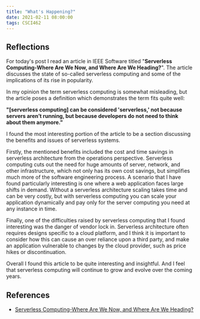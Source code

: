 ```yaml
---
title: "What's Happening?"
date: 2021-02-11 08:00:00
tags: CSCI462
---
```


## Reflections

For today's post I read an article in IEEE Software titled "**Serverless Computing-Where Are We Now, and Where Are We Heading?**".
The article discusses the state of so-called serverless computing and some of the implications of its rise in popularity.

In my opinion the term serverless computing is somewhat misleading, but the article poses a definition which demonstrates the term fits quite well:

**"[serverless computing] can be considered 'serverless,' not because servers aren’t running, but because developers do not need to think about them anymore."**

I found the most interesting portion of the article to be a section discussing the benefits and issues of serverless systems.

Firstly, the mentioned benefits included the cost and time savings in serverless architecture from the operations perspective.
Serverless computing cuts out the need for huge amounts of server, network, and other infrastructure, which not only has its own cost savings, but simplifies much more of the software engineering process.
A scenario that I have found particularly interesting is one where a web application faces large shifts in demand. Without a serverless architecture scaling takes time and can be very costly, but with serverless computing you can scale your application dynamically and pay only for the server computing you need at any instance in time.

Finally, one of the difficulties raised by serverless computing that I found interesting was the danger of vendor lock in. Serverless architecture often requires designs specific to a cloud platform, and I think it is important to consider how this can cause an over reliance upon a third party, and make an application vulnerable to changes by the cloud provider, such as price hikes or discontinuation.

Overall I found this article to be quite interesting and insightful. And I feel that serverless computing will continue to grow and evolve over the coming years.

## References

- [Serverless Computing-Where Are We Now, and Where Are We Heading?](https://doi.ieeecomputersociety.org/10.1109/MS.2020.3028708)
